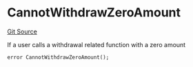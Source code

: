 # CannotWithdrawZeroAmount
[Git Source](https://github.com/FloorDAO/floor-v2/blob/fd4de86a192de96d73fe2e56a84ec542b57b1c69/src/contracts/utils/Errors.sol)

If a user calls a withdrawal related function with a zero amount


```solidity
error CannotWithdrawZeroAmount();
```

